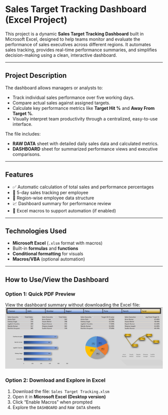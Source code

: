 #  Sales Target Tracking Dashboard (Excel Project)

This project is a dynamic **Sales Target Tracking Dashboard** built in Microsoft Excel, designed to help teams monitor and evaluate the performance of sales executives across different regions. It automates sales tracking, provides real-time performance summaries, and simplifies decision-making using a clean, interactive dashboard.

---

##  Project Description

The dashboard allows managers or analysts to:
- Track individual sales performance over five working days.
- Compare actual sales against assigned targets.
- Calculate key performance metrics like **Target Hit %** and **Away From Target %**.
- Visually interpret team productivity through a centralized, easy-to-use interface.

The file includes:
- **RAW DATA** sheet with detailed daily sales data and calculated metrics.
- **DASHBOARD** sheet for summarized performance views and executive comparisons.

---

##  Features

- ✅ Automatic calculation of total sales and performance percentages  
- 📅 5-day sales tracking per employee  
- 📍 Region-wise employee data structure  
- 📈 Dashboard summary for performance review  
- 🔁 Excel macros to support automation (if enabled)  

---

##  Technologies Used

- **Microsoft Excel** (`.xlsm` format with macros)  
- Built-in **formulas** and **functions**  
- **Conditional formatting** for visuals  
- **Macros/VBA** (optional automation)

---

##  How to Use/View the Dashboard

### Option 1: Quick PDF Preview  
View the dashboard summary without downloading the Excel file:  
![Dashboard Preview](dashboard.jpg)

### Option 2: Download and Explore in Excel  
1. Download the file: `Sales Target Tracking.xlsm`
2. Open it in **Microsoft Excel (Desktop version)**
3. Click “Enable Macros” when prompted
4. Explore the `DASHBOARD` and `RAW DATA` sheets
